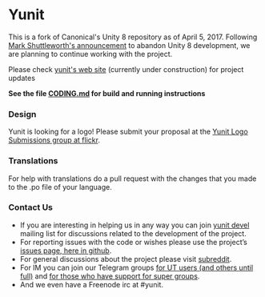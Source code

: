 # Yunit

This is a fork of Canonical's Unity 8 repository as of April 5, 2017. Following [Mark Shuttleworth's announcement](https://insights.ubuntu.com/2017/04/05/growing-ubuntu-for-cloud-and-iot-rather-than-phone-and-convergence/)  to abandon Unity 8 development, we are planning to continue working with the project.

Please check [yunit's web site](http://www.yunit.io) (currently under construction) for project updates
 
**See the file [CODING.md](https://github.com/yunit-io/yunit/blob/master/CODING.md) for build and running instructions**
### Design ###
Yunit is looking for a logo! Please submit your proposal at the [Yunit Logo Submissions group at flickr](https://www.flickr.com/groups/3484594@N25/).
### Translations ###
For help with translations do a pull request with the changes that you made to the .po file of your language.

### Contact Us ###

* If you are interesting in helping us in any way you can join [yunit devel](https://yunit.io/cgi-bin/mailman/listinfo/dev) mailing list for discussions related to the development of the project.
* For reporting issues with the code or wishes please use the project’s [issues page, here in github](https://github.com/yunit-io/yunit/issues).
* For general discussions about the project please visit [subreddit](https://www.reddit.com/r/Yunit).
* For IM you can join our Telegram groups [for UT users (and others until full)](https://t.me/joinchat/AAAAAAsUbsakPJGOP9msRg) and [for those who have support for super groups](https://t.me/joinchat/AAAAAAofPKHQ45Vxy4qhuQ).
* And we even have a Freenode irc at #yunit.
